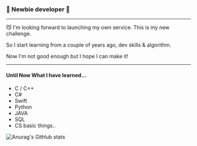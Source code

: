 ### 🌱 Newbie developer 🌱
----
:smirk_cat: I'm looking forward to launching my own service. This is my new challenge.
>
So I start learning from a couple of years ago, dev skills & algorithm. 
>
Now I'm not good enough but I hope I can make it!

---
#### Until Now What I have learned...
- C / C++
- C#
- Swift 
- Python
- JAVA 
- SQL 
- CS basic things..


![Anurag's GitHub stats](https://github-readme-stats.vercel.app/api?username=rzrcat&show_icons=true&icon_color=5A81FF&bg_color=5,cffffc,F7EBFF&title_color=5A81FF&text_color=354B96)
